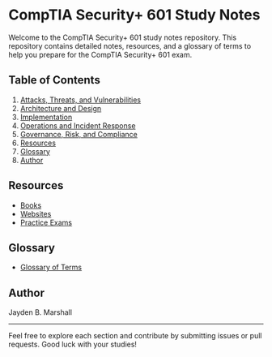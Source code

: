 # CompTIA Security+ 601 Study Notes

Welcome to the CompTIA Security+ 601 study notes repository. This repository contains detailed notes, resources, and a glossary of terms to help you prepare for the CompTIA Security+ 601 exam.

## Table of Contents

1. [Attacks, Threats, and Vulnerabilities](https://github.com/Jayden-Marshall/SecurityPlus/blob/main/Topics/1.0%20Threats%2C%20Attacks%20and%20Vulnerabilities)
2. [Architecture and Design](https://github.com/Jayden-Marshall/SecurityPlus/blob/main/Topics/2.0%20Architecture%20and%20Design)
3. [Implementation](https://github.com/Jayden-Marshall/SecurityPlus/blob/main/Topics/3.0%20Implementation)
4. [Operations and Incident Response](https://github.com/Jayden-Marshall/SecurityPlus/blob/main/Topics/4.0%20Operation%20and%20Incident%20Response)
5. [Governance, Risk, and Compliance](https://github.com/Jayden-Marshall/SecurityPlus/blob/main/Topics/5.0%20Governance%2C%20Risk%2C%20and%20Compliance)
6. [Resources](#resources)
7. [Glossary](Glossary.md)
8. [Author](#author)

## Resources

- [Books](Resources/Books.md)
- [Websites](Resources/Websites.md)
- [Practice Exams](Resources/Practice_Exams.md)

## Glossary

- [Glossary of Terms](Glossary.md)

## Author

Jayden B. Marshall

---

Feel free to explore each section and contribute by submitting issues or pull requests. Good luck with your studies!
